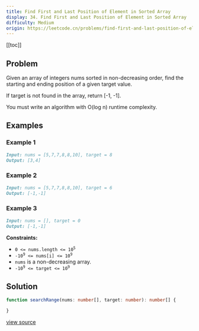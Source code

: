 ```yaml
---
title: Find First and Last Position of Element in Sorted Array
display: 34. Find First and Last Position of Element in Sorted Array
difficulty: Medium
origin: https://leetcode.cn/problems/find-first-and-last-position-of-element-in-sorted-array
---
```


[[toc]]

## Problem

Given an array of integers nums sorted in non-decreasing order, find the starting and ending position of a given target value.

If target is not found in the array, return [-1, -1].

You must write an algorithm with O(log n) runtime complexity.

## Examples

### Example 1

```md
Input: nums = [5,7,7,8,8,10], target = 8
Output: [3,4]
```

### Example 2

```md
Input: nums = [5,7,7,8,8,10], target = 6
Output: [-1,-1]
```

### Example 3

```md
Input: nums = [], target = 0
Output: [-1,-1]
```

**Constraints:**

- <code>0 <= nums.length <= 10<sup>5</sup></code>
- <code>-10<sup>9</sup> <= nums[i] <= 10<sup>9</sup></code>
- `nums` is a non-decreasing array.
- <code>-10<sup>9</sup> <= target <= 10<sup>9</sup></code>

## Solution

```ts
function searchRange(nums: number[], target: number): number[] {

}
```

[view source](https://leetcode.cn/problems/find-first-and-last-position-of-element-in-sorted-array)
